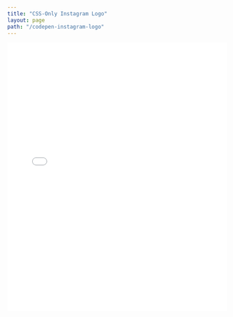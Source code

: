 ```yaml
---
title: "CSS-Only Instagram Logo"
layout: page
path: "/codepen-instagram-logo"
---
```


<iframe height='617' scrolling='no' title='Pure CSS - Instagram Logo' src='//codepen.io/naruthk/embed/GQMEBJ/?height=617&theme-id=0&default-tab=css,result&embed-version=2' frameborder='no' allowtransparency='true' allowfullscreen='true' style='width: 100%;'>See the Pen <a href='https://codepen.io/naruthk/pen/GQMEBJ/'>Pure CSS - Instagram Logo</a> by Naruth Kongurai (<a href='https://codepen.io/naruthk'>@naruthk</a>) on <a href='https://codepen.io'>CodePen</a>.
</iframe>